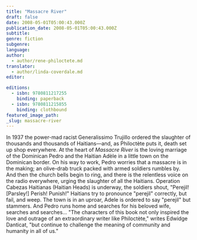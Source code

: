 ```yaml
---
title: "Massacre River"
draft: false
date: 2008-05-01T05:00:43.000Z
publication_date: 2008-05-01T05:00:43.000Z
subtitle:
genre: fiction
subgenre:
language:
author:
  - author/rene-philoctete.md
translator:
  - author/linda-coverdale.md
editor:

editions:
  - isbn: 9780811217255
    binding: paperback
  - isbn: 9780811215855
    binding: clothbound
featured_image_path:
_slug: massacre-river
---
```


In 1937 the power-mad racist Generalissimo Trujillo ordered the slaughter of thousands and thousands of Haitians—and, as Philoctète puts it, death set up shop everywhere. At the heart of _Massacre River_ is the loving marriage of the Dominican Pedro and the Haitian Adèle in a little town on the Dominican border. On his way to work, Pedro worries that a massacre is in the making; an olive-drab truck packed with armed soldiers rumbles by. And then the church bells begin to ring, and there is the relentless voice on the radio everywhere, urging the slaughter of all the Haitians. Operation Cabezas Haitianas (Haitian Heads) is underway, the soldiers shout, "Perejil! [Parsley!] Perish! Punish!" Haitians try to pronounce "perejil" correctly, but fail, and weep. The town is in an uproar, Adele is ordered to say "perejil" but stammers. And Pedro runs home and searches for his beloved wife, searches and searches… "The characters of this book not only inspired the love and outrage of an extraordinary writer like Philoctète," writes Edwidge Danticat, "but continue to challenge the meaning of community and humanity in all of us."

